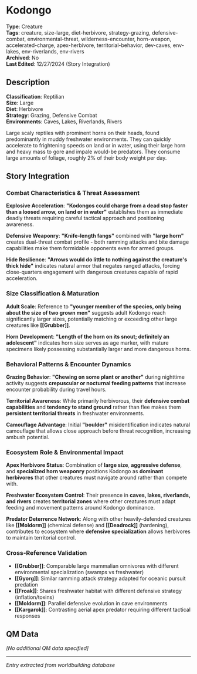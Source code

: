 # Kodongo

**Type**: Creature  
**Tags**: creature, size-large, diet-herbivore, strategy-grazing, defensive-combat, environmental-threat, wilderness-encounter, horn-weapon, accelerated-charge, apex-herbivore, territorial-behavior, dev-caves, env-lakes, env-riverlands, env-rivers  
**Archived**: No  
**Last Edited**: 12/27/2024 (Story Integration)

## Description
**Classification**: Reptilian  
**Size**: Large  
**Diet**: Herbivore  
**Strategy**: Grazing, Defensive Combat  
**Environments**: Caves, Lakes, Riverlands, Rivers

Large scaly reptiles with prominent horns on their heads, found predominantly in muddy freshwater environments. They can quickly accelerate to frightening speeds on land or in water, using their large horn and heavy mass to gore and impale would-be predators. They consume large amounts of foliage, roughly 2% of their body weight per day.

## Story Integration

### Combat Characteristics & Threat Assessment
**Explosive Acceleration**: **"Kodongos could charge from a dead stop faster than a loosed arrow, on land or in water"** establishes them as immediate deadly threats requiring careful tactical approach and positioning awareness.

**Defensive Weaponry**: **"Knife-length fangs"** combined with **"large horn"** creates dual-threat combat profile - both ramming attacks and bite damage capabilities make them formidable opponents even for armed groups.

**Hide Resilience**: **"Arrows would do little to nothing against the creature's thick hide"** indicates natural armor that negates ranged attacks, forcing close-quarters engagement with dangerous creatures capable of rapid acceleration.

### Size Classification & Maturation
**Adult Scale**: Reference to **"younger member of the species, only being about the size of two grown men"** suggests adult Kodongo reach significantly larger sizes, potentially matching or exceeding other large creatures like **[[Grubber]]**.

**Horn Development**: **"Length of the horn on its snout; definitely an adolescent"** indicates horn size serves as age marker, with mature specimens likely possessing substantially larger and more dangerous horns.

### Behavioral Patterns & Encounter Dynamics
**Grazing Behavior**: **"Chewing on some plant or another"** during nighttime activity suggests **crepuscular or nocturnal feeding patterns** that increase encounter probability during travel hours.

**Territorial Awareness**: While primarily herbivorous, their **defensive combat capabilities** and **tendency to stand ground** rather than flee makes them **persistent territorial threats** in freshwater environments.

**Camouflage Advantage**: Initial **"boulder"** misidentification indicates natural camouflage that allows close approach before threat recognition, increasing ambush potential.

### Ecosystem Role & Environmental Impact
**Apex Herbivore Status**: Combination of **large size**, **aggressive defense**, and **specialized horn weaponry** positions Kodongo as **dominant herbivores** that other creatures must navigate around rather than compete with.

**Freshwater Ecosystem Control**: Their presence in **caves, lakes, riverlands, and rivers** creates **territorial zones** where other creatures must adapt feeding and movement patterns around Kodongo dominance.

**Predator Deterrence Network**: Along with other heavily-defended creatures like **[[Moldorm]]** (chemical defense) and **[[Deadrock]]** (hardening), contributes to ecosystem where **defensive specialization** allows herbivores to maintain territorial control.

### Cross-Reference Validation
- **[[Grubber]]**: Comparable large mammalian omnivores with different environmental specialization (swamps vs freshwater)
- **[[Gyorg]]**: Similar ramming attack strategy adapted for oceanic pursuit predation
- **[[Froak]]**: Shares freshwater habitat with different defensive strategy (inflation/toxins)
- **[[Moldorm]]**: Parallel defensive evolution in cave environments
- **[[Kargarok]]**: Contrasting aerial apex predator requiring different tactical responses

## QM Data
*[No additional QM data specified]*

---
*Entry extracted from worldbuilding database*
